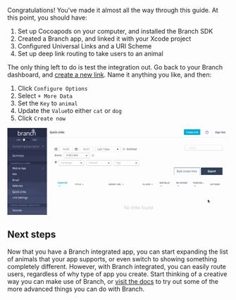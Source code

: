 
Congratulations! You've made it almost all the way through this guide. At this point, you should have:

1. Set up Cocoapods on your computer, and installed the Branch SDK
1. Created a Branch app, and linked it with your Xcode project
1. Configured Universal Links and a URI Scheme
1. Set up deep link routing to take users to an animal

The only thing left to do is test the integration out. Go back to your Branch dashboard, and [create a new link](https://dashboard.branch.io/quick-links/qlc/config/). Name it anything you like, and then:

1. Click `Configure Options`
1. Select `+ More Data`
1. Set the `Key` to `animal`
1. Update the `Value`to either `cat` or `dog`
1. Click `Create now`

![image](/create_link.gif)

## Next steps

Now that you have a Branch integrated app, you can start expanding the list of animals that your app supports, or even switch to showing something completely different. However, with Branch integrated, you can easily route users, regardless of why type of app you create. Start thinking of a creative way you can make use of Branch, or [visit the docs](http://dev.branch.io/) to try out some of the more advanced things you can do with Branch.
